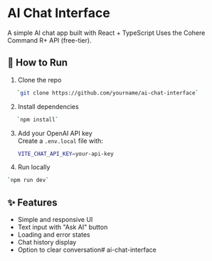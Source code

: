 # AI Chat Interface

A simple AI chat app built with React + TypeScript Uses the Cohere Command R+ API (free-tier).

## 🚀 How to Run

1. Clone the repo 
```bash 
   `git clone https://github.com/yourname/ai-chat-interface`
```
2. Install dependencies  
```bash
   `npm install`
```
3. Add your OpenAI API key  
   Create a `.env.local` file with:
   ```bash
   VITE_CHAT_API_KEY=your-api-key
   ```
4. Run locally  
```bash
`npm run dev`
```
## ✨ Features

- Simple and responsive UI
- Text input with "Ask AI" button
- Loading and error states
- Chat history display
- Option to clear conversation#   a i - c h a t - i n t e r f a c e  
 